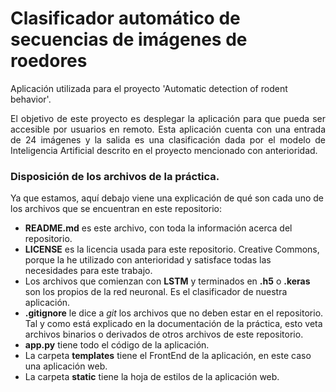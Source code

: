 # Clasificador automático de secuencias de imágenes de roedores

Aplicación utilizada para el proyecto 'Automatic detection of rodent behavior'.

<p align="justify">El objetivo de este proyecto es desplegar la aplicación para que pueda ser accesible por usuarios en remoto. Esta aplicación cuenta con una entrada de 24 imágenes y la salida es una clasificación dada por el modelo de Inteligencia Artificial descrito en el proyecto mencionado con anterioridad.</p>

  ### Disposición de los archivos de la práctica.

  Ya que estamos, aquí debajo viene una explicación de qué son cada uno de los archivos que se encuentran en este repositorio:
   - **README.md** es este archivo, con toda la información acerca del repositorio.
   - **LICENSE** es la licencia usada para este repositorio. Creative Commons, porque la he utilizado con anterioridad y satisface todas las necesidades para este trabajo.
   - Los archivos que comienzan con **LSTM** y terminados en **.h5** o **.keras** son los propios de la red neuronal. Es el clasificador de nuestra aplicación.
   - **.gitignore** le dice a *git* los archivos que no deben estar en el repositorio. Tal y como está explicado en la documentación de la práctica, esto veta archivos binarios o derivados de otros archivos de este repositorio.
   - **app.py** tiene todo el código de la aplicación.
   - La carpeta **templates** tiene el FrontEnd de la aplicación, en este caso una aplicación web.
   - La carpeta **static** tiene la hoja de estilos de la aplicación web.
